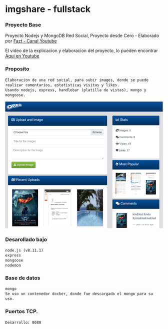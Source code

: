# imgshare - fullstack

### Proyecto Base
Proyecto Nodejs y MongoDB Red Social, Proyecto desde Cero - Elaborado por [Fazt - Canal Youtube](https://www.youtube.com/channel/UCX9NJ471o7Wie1DQe94RVIg/videos)

El video de la explicacion y elaboracion del proyecto, lo pueden encontrar [Aqui en Youtube](https://www.youtube.com/watch?v=TqC3e8nBycg&t=)
 

### Proposito
    Elaboracion de una red social, para subir images, donde se puede realizar comentarios, estatisticas visitas y likes.
    Usando nodejs, express, handlebar (platilla de vistas), mongo y mongoose.
    

<p align="center">
    <img src="https://github.com/pedroobando/imgshare/blob/master/src/public/images/imgUpload.png" width="660px">
  
</p>

### Desarollado bajo
    node.js (v8.11.1)
    express
    mongoose
    nodemon
    

### Base de datos
    mongo
    Se uso un contenedor docker, donde fue descargado el mongo para su uso.

### Puertos TCP.
    Desarrollo: 8080
